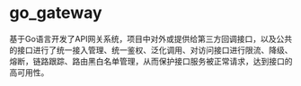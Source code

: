 # go_gateway
基于Go语言开发了API网关系统，项目中对外或提供给第三方回调接口，以及公共的接口进行了统一接入管理、统一鉴权、泛化调用、对访问接口进行限流、降级、熔断，链路跟踪、路由黑白名单管理，从而保护接口服务被正常请求，达到接口的高可用性。
